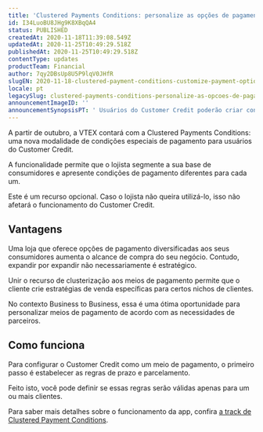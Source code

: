 ```yaml
---
title: 'Clustered Payments Conditions: personalize as opções de pagamento para clientes B2B'
id: I34LuoBU8JHg9K8XBqQA4
status: PUBLISHED
createdAt: 2020-11-18T11:39:08.549Z
updatedAt: 2020-11-25T10:49:29.518Z
publishedAt: 2020-11-25T10:49:29.518Z
contentType: updates
productTeam: Financial
author: 7qy2DBsUp8U5P9lqV0JHfR
slugEN: 2020-11-18-clustered-payment-conditions-customize-payment-options-for-b2b-customers
locale: pt
legacySlug: clustered-payments-conditions-personalize-as-opcoes-de-pagamento-para
announcementImageID: ''
announcementSynopsisPT: ' Usuários do Customer Credit poderão criar condições especiais de pagamento para clusterizar seus clientes.'
---
```


A partir de outubro, a VTEX contará com a Clustered Payments Conditions: uma nova modalidade de condições especiais de pagamento para usuários do Customer Credit. 

A funcionalidade permite que o lojista segmente a sua base de consumidores e apresente condições de pagamento diferentes para cada um. 

Este é um recurso opcional. Caso o lojista não queira utilizá-lo, isso não afetará o funcionamento do Customer Credit. 

## Vantagens

Uma loja que oferece opções de pagamento diversificadas aos seus consumidores aumenta o alcance de compra do seu negócio. Contudo, expandir por expandir não necessariamente é estratégico.

Unir o recurso de clusterização aos meios de pagamento permite que o cliente crie estratégias de venda específicas para certos nichos de clientes. 

No contexto Business to Business, essa é uma ótima oportunidade para personalizar meios de pagamento de acordo com as necessidades de parceiros.

## Como funciona

Para configurar o Customer Credit como um meio de pagamento, o primeiro passo é estabelecer as regras de prazo e parcelamento. 

Feito isto, você pode definir se essas regras serão válidas apenas para um ou mais  clientes.

Para saber mais detalhes sobre o funcionamento da app, confira [a track de Clustered Payment Conditions](https://help.vtex.com/pt/tracks/condicoes-de-pagamento-clusterizadas--1LqUFHQZ3ZQyV5TmugbGNm/4z2upCJ2om27Cs0BVJRA0U "a track de Clustered Payment Conditions").
